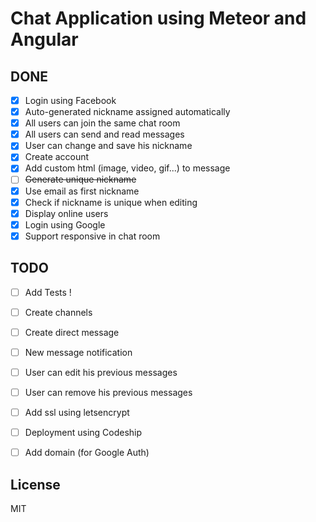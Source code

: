 # Chat Application using Meteor and Angular

DONE
---
- [x] Login using Facebook
- [x] Auto-generated nickname assigned automatically
- [x] All users can join the same chat room
- [x] All users can send and read messages
- [x] User can change and save his nickname
- [x] Create account
- [x] Add custom html (image, video, gif...) to message
- [ ] ~~Generate unique nickname~~
- [x] Use email as first nickname
- [x] Check if nickname is unique when editing
- [x] Display online users
- [x] Login using Google
- [x] Support responsive in chat room

TODO
---

- [ ] Add Tests !
- [ ] Create channels
- [ ] Create direct message
- [ ] New message notification
- [ ] User can edit his previous messages
- [ ] User can remove his previous messages
- [ ] Add ssl using letsencrypt
- [ ] Deployment using Codeship
- [ ] Add domain (for Google Auth)


License
----

MIT
